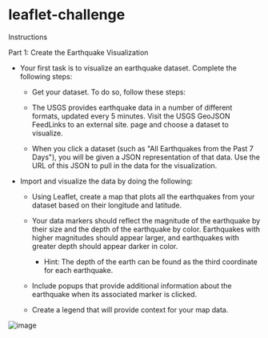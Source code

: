# leaflet-challenge

Instructions

Part 1: Create the Earthquake Visualization

- Your first task is to visualize an earthquake dataset. Complete the following steps:

  - Get your dataset. To do so, follow these steps:

  - The USGS provides earthquake data in a number of different formats, updated every 5 minutes. Visit the USGS GeoJSON FeedLinks to an external site. page and choose a dataset to visualize. 

  - When you click a dataset (such as "All Earthquakes from the Past 7 Days"), you will be given a JSON representation of that data. Use the URL of this JSON to pull in the data for the visualization.

- Import and visualize the data by doing the following:

  - Using Leaflet, create a map that plots all the earthquakes from your dataset based on their longitude and latitude.

  - Your data markers should reflect the magnitude of the earthquake by their size and the depth of the earthquake by color. Earthquakes with higher magnitudes should appear larger, and earthquakes with greater depth should appear darker in color.

    - Hint: The depth of the earth can be found as the third coordinate for each earthquake.

  - Include popups that provide additional information about the earthquake when its associated marker is clicked.

  - Create a legend that will provide context for your map data.

![image](https://github.com/lydiab72/leaflet-challenge/assets/132516418/6806abb8-a80b-4f6e-962a-cea9d664ccd5)

